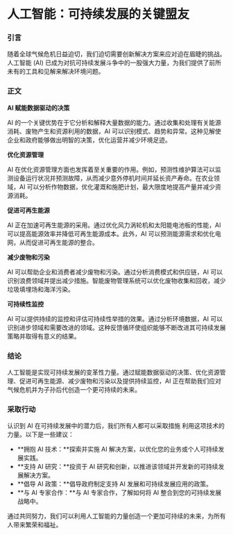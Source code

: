 # 人工智能：可持续发展的关键盟友

### 引言

随着全球气候危机日益迫切，我们迫切需要创新解决方案来应对迫在眉睫的挑战。人工智能 (AI) 已成为对抗可持续发展斗争中的一股强大力量，为我们提供了前所未有的工具和见解来解决环境问题。

### 正文

**AI 赋能数据驱动的决策**

AI 的一个关键优势在于它分析和解释大量数据的能力。通过收集和处理有关能源消耗、废物产生和资源利用的数据，AI 可以识别模式、趋势和异常。这种见解使企业和政府能够做出明智的决策，优化运营并减少环境足迹。

**优化资源管理**

AI 在优化资源管理方面也发挥着至关重要的作用。例如，预测性维护算法可以监测设备运行状况并预测故障，从而减少意外停机时间并延长资产寿命。在农业领域，AI 可以分析作物数据，优化灌溉和施肥计划，最大限度地提高产量并减少资源消耗。

**促进可再生能源**

AI 正在加速可再生能源的采用。通过优化风力涡轮机和太阳能电池板的性能，AI 可以提高能源效率并降低可再生能源成本。此外，AI 可以预测能源需求和优化电网，从而促进可再生能源的整合。

**减少废物和污染**

AI 可以帮助企业和消费者减少废物和污染。通过分析消费模式和供应链，AI 可以识别浪费领域并提出减少措施。智能废物管理系统可以优化废物收集和回收，减少垃圾填埋场和海洋污染。

**可持续性监控**

AI 可以提供持续的监控和评估可持续性举措的效果。通过分析环境数据，AI 可以识别进步领域和需要改进的领域。这种反馈循环使组织能够不断改进其可持续发展策略并取得有意义的结果。

### 结论

人工智能是实现可持续发展的变革性力量。通过赋能数据驱动的决策、优化资源管理、促进可再生能源、减少废物和污染以及提供持续监控，AI 正在帮助我们应对气候危机并为子孙后代创造一个更可持续的未来。

### 采取行动

认识到 AI 在可持续发展中的潜力后，我们所有人都可以采取措施 利用这项技术的力量。以下是一些建议：

- **拥抱 AI 技术：**探索并实施 AI 解决方案，以优化您的业务或个人可持续发展实践。
- **支持 AI 研究：**投资于 AI 研究和创新，以推进该领域并开发新的可持续发展解决方案。
- **倡导 AI 政策：**倡导政府制定支持 AI 发展和可持续发展应用的政策。
- **与 AI 专家合作：**与 AI 专家合作，了解如何将 AI 整合到您的可持续发展战略中。

通过共同努力，我们可以利用人工智能的力量创造一个更加可持续的未来，为所有人带来繁荣和福祉。
